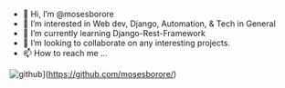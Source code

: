 - 👋 Hi, I’m @mosesborore
- 👀 I’m interested in Web dev, Django, Automation, & Tech in General
- 🌱 I’m currently learning Django-Rest-Framework
- 💞️ I’m looking to collaborate on any interesting projects.
- 📫 How to reach me ...
<div align="left">

![github](https://img.shields.io/badge/mosesborore-000000?style=for-the-badge&logo=GitHub&logoColor=white)](https://github.com/mosesborore/)
 
</div> 
<!---
mosesborore/mosesborore is a ✨ special ✨ repository because its `README.md` (this file) appears on your GitHub profile.
You can click the Preview link to take a look at your changes.
--->
